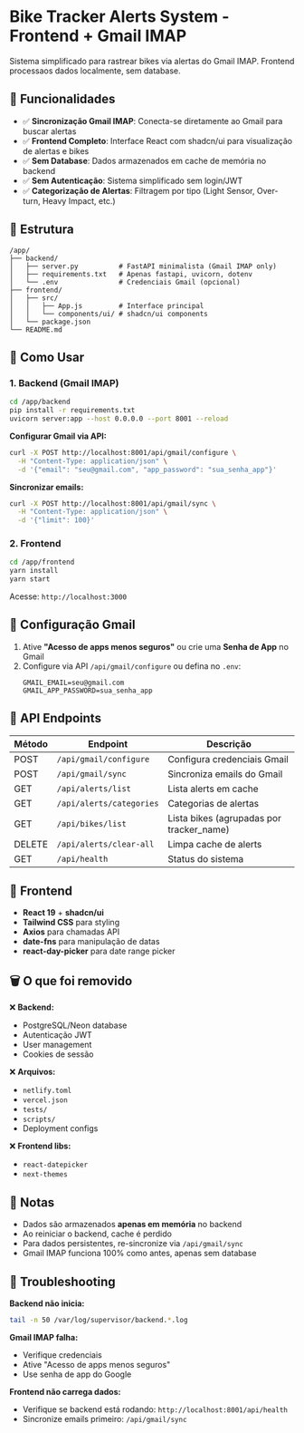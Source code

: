 # Bike Tracker Alerts System - Frontend + Gmail IMAP

Sistema simplificado para rastrear bikes via alertas do Gmail IMAP. Frontend processaos dados localmente, sem database.

## 🎯 Funcionalidades

- ✅ **Sincronização Gmail IMAP**: Conecta-se diretamente ao Gmail para buscar alertas
- ✅ **Frontend Completo**: Interface React com shadcn/ui para visualização de alertas e bikes
- ✅ **Sem Database**: Dados armazenados em cache de memória no backend
- ✅ **Sem Autenticação**: Sistema simplificado sem login/JWT
- ✅ **Categorização de Alertas**: Filtragem por tipo (Light Sensor, Over-turn, Heavy Impact, etc.)

## 📁 Estrutura

```
/app/
├── backend/
│   ├── server.py          # FastAPI minimalista (Gmail IMAP only)
│   ├── requirements.txt   # Apenas fastapi, uvicorn, dotenv
│   └── .env               # Credenciais Gmail (opcional)
├── frontend/
│   ├── src/
│   │   ├── App.js         # Interface principal
│   │   └── components/ui/ # shadcn/ui components
│   └── package.json
└── README.md
```

## 🚀 Como Usar

### 1. Backend (Gmail IMAP)

```bash
cd /app/backend
pip install -r requirements.txt
uvicorn server:app --host 0.0.0.0 --port 8001 --reload
```

**Configurar Gmail via API:**
```bash
curl -X POST http://localhost:8001/api/gmail/configure \
  -H "Content-Type: application/json" \
  -d '{"email": "seu@gmail.com", "app_password": "sua_senha_app"}'
```

**Sincronizar emails:**
```bash
curl -X POST http://localhost:8001/api/gmail/sync \
  -H "Content-Type: application/json" \
  -d '{"limit": 100}'
```

### 2. Frontend

```bash
cd /app/frontend
yarn install
yarn start
```

Acesse: `http://localhost:3000`

## 🔧 Configuração Gmail

1. Ative **"Acesso de apps menos seguros"** ou crie uma **Senha de App** no Gmail
2. Configure via API `/api/gmail/configure` ou defina no `.env`:
   ```
   GMAIL_EMAIL=seu@gmail.com
   GMAIL_APP_PASSWORD=sua_senha_app
   ```

## 📡 API Endpoints

| Método | Endpoint | Descrição |
|--------|----------|-----------|
| POST | `/api/gmail/configure` | Configura credenciais Gmail |
| POST | `/api/gmail/sync` | Sincroniza emails do Gmail |
| GET | `/api/alerts/list` | Lista alerts em cache |
| GET | `/api/alerts/categories` | Categorias de alertas |
| GET | `/api/bikes/list` | Lista bikes (agrupadas por tracker_name) |
| DELETE | `/api/alerts/clear-all` | Limpa cache de alerts |
| GET | `/api/health` | Status do sistema |

## 🎨 Frontend

- **React 19** + **shadcn/ui**
- **Tailwind CSS** para styling
- **Axios** para chamadas API
- **date-fns** para manipulação de datas
- **react-day-picker** para date range picker

## 🗑️ O que foi removido

❌ **Backend:**
- PostgreSQL/Neon database
- Autenticação JWT
- User management
- Cookies de sessão

❌ **Arquivos:**
- `netlify.toml`
- `vercel.json`
- `tests/`
- `scripts/`
- Deployment configs

❌ **Frontend libs:**
- `react-datepicker`
- `next-themes`

## 📝 Notas

- Dados são armazenados **apenas em memória** no backend
- Ao reiniciar o backend, cache é perdido
- Para dados persistentes, re-sincronize via `/api/gmail/sync`
- Gmail IMAP funciona 100% como antes, apenas sem database

## 🐛 Troubleshooting

**Backend não inicia:**
```bash
tail -n 50 /var/log/supervisor/backend.*.log
```

**Gmail IMAP falha:**
- Verifique credenciais
- Ative "Acesso de apps menos seguros"
- Use senha de app do Google

**Frontend não carrega dados:**
- Verifique se backend está rodando: `http://localhost:8001/api/health`
- Sincronize emails primeiro: `/api/gmail/sync`

